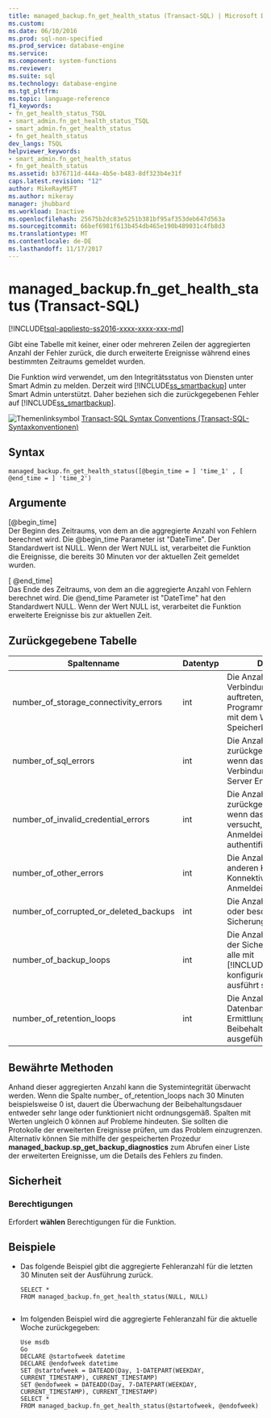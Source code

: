 ```yaml
---
title: managed_backup.fn_get_health_status (Transact-SQL) | Microsoft Docs
ms.custom: 
ms.date: 06/10/2016
ms.prod: sql-non-specified
ms.prod_service: database-engine
ms.service: 
ms.component: system-functions
ms.reviewer: 
ms.suite: sql
ms.technology: database-engine
ms.tgt_pltfrm: 
ms.topic: language-reference
f1_keywords:
- fn_get_health_status_TSQL
- smart_admin.fn_get_health_status_TSQL
- smart_admin.fn_get_health_status
- fn_get_health_status
dev_langs: TSQL
helpviewer_keywords:
- smart_admin.fn_get_health_status
- fn_get_health_status
ms.assetid: b376711d-444a-4b5e-b483-8df323b4e31f
caps.latest.revision: "12"
author: MikeRayMSFT
ms.author: mikeray
manager: jhubbard
ms.workload: Inactive
ms.openlocfilehash: 25675b2dc83e5251b381bf95af353deb647d563a
ms.sourcegitcommit: 66bef6981f613b454db465e190b489031c4fb8d3
ms.translationtype: MT
ms.contentlocale: de-DE
ms.lasthandoff: 11/17/2017
---
```

# <a name="managedbackupfngethealthstatus-transact-sql"></a>managed_backup.fn_get_health_status (Transact-SQL)
[!INCLUDE[tsql-appliesto-ss2016-xxxx-xxxx-xxx-md](../../includes/tsql-appliesto-ss2016-xxxx-xxxx-xxx-md.md)]

  Gibt eine Tabelle mit keiner, einer oder mehreren Zeilen der aggregierten Anzahl der Fehler zurück, die durch erweiterte Ereignisse während eines bestimmten Zeitraums gemeldet wurden.  
  
 Die Funktion wird verwendet, um den Integritätsstatus von Diensten unter Smart Admin zu melden.  Derzeit wird [!INCLUDE[ss_smartbackup](../../includes/ss-smartbackup-md.md)] unter Smart Admin unterstützt. Daher beziehen sich die zurückgegebenen Fehler auf [!INCLUDE[ss_smartbackup](../../includes/ss-smartbackup-md.md)].  
  
 
 ![Themenlinksymbol](../../database-engine/configure-windows/media/topic-link.gif "Topic link icon") [Transact-SQL Syntax Conventions (Transact-SQL-Syntaxkonventionen)](../../t-sql/language-elements/transact-sql-syntax-conventions-transact-sql.md)  
  
## <a name="syntax"></a>Syntax  
  
```tsql  
managed_backup.fn_get_health_status([@begin_time = ] 'time_1' , [ @end_time = ] 'time_2')  
```  
  
##  <a name="Arguments"></a> Argumente  
 [@begin_time]  
 Der Beginn des Zeitraums, von dem an die aggregierte Anzahl von Fehlern berechnet wird.  Die @begin_time Parameter ist "DateTime". Der Standardwert ist NULL. Wenn der Wert NULL ist, verarbeitet die Funktion die Ereignisse, die bereits 30 Minuten vor der aktuellen Zeit gemeldet wurden.  
  
 [ @end_time]  
 Das Ende des Zeitraums, von dem an die aggregierte Anzahl von Fehlern berechnet wird. Die @end_time Parameter ist "DateTime" hat den Standardwert NULL. Wenn der Wert NULL ist, verarbeitet die Funktion erweiterte Ereignisse bis zur aktuellen Zeit.  
  
## <a name="table-returned"></a>Zurückgegebene Tabelle  
  
|Spaltenname|Datentyp|Description|  
|-----------------|---------------|-----------------|  
|number_of_storage_connectivity_errors|int|Die Anzahl von Verbindungsfehlern, die auftreten, wenn das Programm eine Verbindung mit dem Windows Azure-Speicherkonto herstellt.|  
|number_of_sql_errors|int|Die Anzahl der Fehler, die zurückgegeben werden, wenn das Programm eine Verbindung mit der SQL Server Engine herstellt.|  
|number_of_invalid_credential_errors|int|Die Anzahl der Fehler, die zurückgegeben werden, wenn das Programm versucht, sich mit den SQL-Anmeldeinformationen zu authentifizieren.|  
|number_of_other_errors|int|Die Anzahl der Fehler aus anderen Kategorien außer Konnektivität, SQL oder Anmeldeinformationen.|  
|number_of_corrupted_or_deleted_backups|int|Die Anzahl der gelöschten oder beschädigte Sicherungsdateien.|  
|number_of_backup_loops|int|Die Anzahl der Scans, die der Sicherungs-Agent für alle mit [!INCLUDE[ss_smartbackup](../../includes/ss-smartbackup-md.md)] konfigurierten Datenbanken ausführt sind.|  
|number_of_retention_loops|int|Die Anzahl der Datenbankscans, die zur Ermittlung der festgelegten Beibehaltungsdauer ausgeführt werden.|  
  
## <a name="best-practices"></a>Bewährte Methoden  
 Anhand dieser aggregierten Anzahl kann die Systemintegrität überwacht werden. Wenn die Spalte number_ of_retention_loops nach 30 Minuten beispielsweise 0 ist, dauert die Überwachung der Beibehaltungsdauer entweder sehr lange oder funktioniert nicht ordnungsgemäß. Spalten mit Werten ungleich 0 können auf Probleme hindeuten. Sie sollten die Protokolle der erweiterten Ereignisse prüfen, um das Problem einzugrenzen. Alternativ können Sie mithilfe der gespeicherten Prozedur **managed_backup.sp_get_backup_diagnostics** zum Abrufen einer Liste der erweiterten Ereignisse, um die Details des Fehlers zu finden.  
  
## <a name="security"></a>Sicherheit  
  
### <a name="permissions"></a>Berechtigungen  
 Erfordert **wählen** Berechtigungen für die Funktion.  
  
## <a name="examples"></a>Beispiele  
  
-   Das folgende Beispiel gibt die aggregierte Fehleranzahl für die letzten 30 Minuten seit der Ausführung zurück.  
  
    ```  
    SELECT *  
    FROM managed_backup.fn_get_health_status(NULL, NULL)  
  
    ```  
  
-   Im folgenden Beispiel wird die aggregierte Fehleranzahl für die aktuelle Woche zurückgegeben:  
  
    ```  
    Use msdb  
    Go  
    DECLARE @startofweek datetime  
    DECLARE @endofweek datetime  
    SET @startofweek = DATEADD(Day, 1-DATEPART(WEEKDAY, CURRENT_TIMESTAMP), CURRENT_TIMESTAMP)   
    SET @endofweek = DATEADD(Day, 7-DATEPART(WEEKDAY, CURRENT_TIMESTAMP), CURRENT_TIMESTAMP)  
    SELECT *  
    FROM managed_backup.fn_get_health_status(@startofweek, @endofweek)  
  
    ```  
  
  
